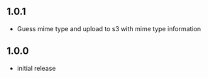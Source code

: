 ## 1.0.1

- Guess mime type and upload to s3 with mime type information

## 1.0.0

- initial release